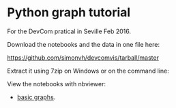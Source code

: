 # Python graph tutorial

For the DevCom pratical in Seville Feb 2016.

Download the notebooks and the data in one file here:

https://github.com/simonvh/devcomvis/tarball/master

Extract it using 7zip on Windows or on the command line:


View the notebooks with nbviewer:

* [basic graphs](http://nbviewer.jupyter.org/github/simonvh/devcomvis/blob/master/graphs_in_python.ipynb).
